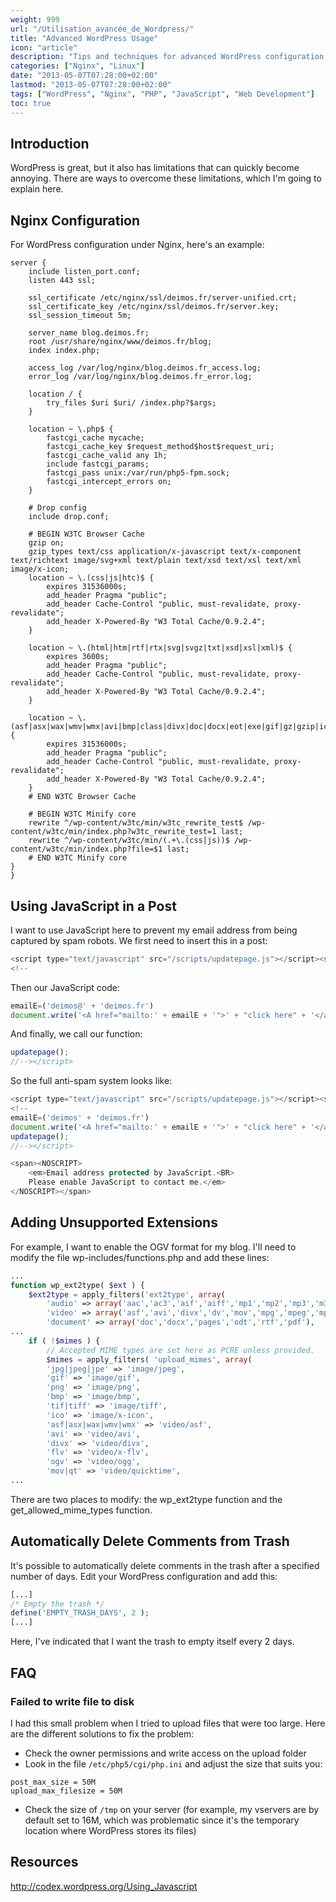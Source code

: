 ```yaml
---
weight: 999
url: "/Utilisation_avancée_de_Wordpress/"
title: "Advanced WordPress Usage"
icon: "article"
description: "Tips and techniques for advanced WordPress configuration, including Nginx setup, JavaScript integration, and file handling."
categories: ["Nginx", "Linux"]
date: "2013-05-07T07:28:00+02:00"
lastmod: "2013-05-07T07:28:00+02:00"
tags: ["WordPress", "Nginx", "PHP", "JavaScript", "Web Development"]
toc: true
---
```


## Introduction

WordPress is great, but it also has limitations that can quickly become annoying. There are ways to overcome these limitations, which I'm going to explain here.

## Nginx Configuration

For WordPress configuration under Nginx, here's an example:

```nginx {linenos=table}
server {
    include listen_port.conf;
    listen 443 ssl;

    ssl_certificate /etc/nginx/ssl/deimos.fr/server-unified.crt;
    ssl_certificate_key /etc/nginx/ssl/deimos.fr/server.key;
    ssl_session_timeout 5m;

    server_name blog.deimos.fr;
    root /usr/share/nginx/www/deimos.fr/blog;
    index index.php;

    access_log /var/log/nginx/blog.deimos.fr_access.log;
    error_log /var/log/nginx/blog.deimos.fr_error.log;

    location / {
        try_files $uri $uri/ /index.php?$args;
    }

    location ~ \.php$ {
        fastcgi_cache mycache;
        fastcgi_cache_key $request_method$host$request_uri;
        fastcgi_cache_valid any 1h;
        include fastcgi_params;
        fastcgi_pass unix:/var/run/php5-fpm.sock;
        fastcgi_intercept_errors on;
    }

    # Drop config
    include drop.conf;

    # BEGIN W3TC Browser Cache
    gzip on;
    gzip_types text/css application/x-javascript text/x-component text/richtext image/svg+xml text/plain text/xsd text/xsl text/xml image/x-icon;
    location ~ \.(css|js|htc)$ {
        expires 31536000s;
        add_header Pragma "public";
        add_header Cache-Control "public, must-revalidate, proxy-revalidate";
        add_header X-Powered-By "W3 Total Cache/0.9.2.4";
    }

    location ~ \.(html|htm|rtf|rtx|svg|svgz|txt|xsd|xsl|xml)$ {
        expires 3600s;
        add_header Pragma "public";
        add_header Cache-Control "public, must-revalidate, proxy-revalidate";
        add_header X-Powered-By "W3 Total Cache/0.9.2.4";
    }

    location ~ \.(asf|asx|wax|wmv|wmx|avi|bmp|class|divx|doc|docx|eot|exe|gif|gz|gzip|ico|jpg|jpeg|jpe|mdb|mid|midi|mov|qt|mp3|m4a|mp4|m4v|mpeg|mpg|mpe|mpp|otf|odb|odc|odf|odg|odp|ods|odt|ogg|pdf|png|pot|pps|ppt|pptx|ra|ram|svg|svgz|swf|tar|tif|tiff|ttf|ttc|wav|wma|wri|xla|xls|xlsx|xlt|xlw|zip)$ {
        expires 31536000s;
        add_header Pragma "public";
        add_header Cache-Control "public, must-revalidate, proxy-revalidate";
        add_header X-Powered-By "W3 Total Cache/0.9.2.4";
    }
    # END W3TC Browser Cache

    # BEGIN W3TC Minify core
    rewrite ^/wp-content/w3tc/min/w3tc_rewrite_test$ /wp-content/w3tc/min/index.php?w3tc_rewrite_test=1 last;
    rewrite ^/wp-content/w3tc/min/(.+\.(css|js))$ /wp-content/w3tc/min/index.php?file=$1 last;
    # END W3TC Minify core
}
}
```

## Using JavaScript in a Post

I want to use JavaScript here to prevent my email address from being captured by spam robots. We first need to insert this in a post:

```javascript
<script type="text/javascript" src="/scripts/updatepage.js"></script><script type="text/javascript">
<!--
```

Then our JavaScript code:

```javascript
emailE=('deimos@' + 'deimos.fr')
document.write('<A href="mailto:' + emailE + '">' + "click here" + '</a>')
```

And finally, we call our function:

```javascript
updatepage();
//--></script>
```

So the full anti-spam system looks like:

```javascript
<script type="text/javascript" src="/scripts/updatepage.js"></script><script type="text/javascript">
<!--
emailE=('deimos' + 'deimos.fr')
document.write('<A href="mailto:' + emailE + '">' + "click here" + '</a>')
updatepage();
//--></script>

<span><NOSCRIPT>
    <em>Email address protected by JavaScript.<BR>
    Please enable JavaScript to contact me.</em>
</NOSCRIPT></span>
```

## Adding Unsupported Extensions

For example, I want to enable the OGV format for my blog. I'll need to modify the file wp-includes/functions.php and add these lines:

```php
...
function wp_ext2type( $ext ) {
    $ext2type = apply_filters('ext2type', array(
        'audio' => array('aac','ac3','aif','aiff','mp1','mp2','mp3','m3a','m4a','m4b','ogg','ram','wav','wma'),
        'video' => array('asf','avi','divx','dv','mov','mpg','mpeg','mp4','mpv','ogm','qt','rm','vob','wmv', 'm4v','ogv'),
        'document' => array('doc','docx','pages','odt','rtf','pdf'),
...
    if ( !$mimes ) {
        // Accepted MIME types are set here as PCRE unless provided.
        $mimes = apply_filters( 'upload_mimes', array(
        'jpg|jpeg|jpe' => 'image/jpeg',
        'gif' => 'image/gif',
        'png' => 'image/png',
        'bmp' => 'image/bmp',
        'tif|tiff' => 'image/tiff',
        'ico' => 'image/x-icon',
        'asf|asx|wax|wmv|wmx' => 'video/asf',
        'avi' => 'video/avi',
        'divx' => 'video/divx',
        'flv' => 'video/x-flv',
        'ogv' => 'video/ogg',
        'mov|qt' => 'video/quicktime',
...
```

There are two places to modify: the wp_ext2type function and the get_allowed_mime_types function.

## Automatically Delete Comments from Trash

It's possible to automatically delete comments in the trash after a specified number of days. Edit your WordPress configuration and add this:

```php
[...]
/* Empty the trash */
define('EMPTY_TRASH_DAYS', 2 );
[...]
```

Here, I've indicated that I want the trash to empty itself every 2 days.

## FAQ

### Failed to write file to disk

I had this small problem when I tried to upload files that were too large. Here are the different solutions to fix the problem:

- Check the owner permissions and write access on the upload folder
- Look in the file `/etc/php5/cgi/php.ini` and adjust the size that suits you:

```
post_max_size = 50M
upload_max_filesize = 50M
```

- Check the size of `/tmp` on your server (for example, my vservers are by default set to 16M, which was problematic since it's the temporary location where WordPress stores its files)

## Resources

http://codex.wordpress.org/Using_Javascript